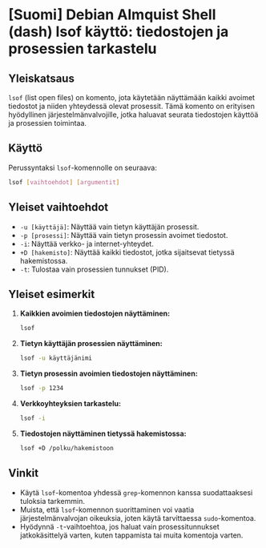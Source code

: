 # [Suomi] Debian Almquist Shell (dash) lsof käyttö: tiedostojen ja prosessien tarkastelu

## Yleiskatsaus
`lsof` (list open files) on komento, jota käytetään näyttämään kaikki avoimet tiedostot ja niiden yhteydessä olevat prosessit. Tämä komento on erityisen hyödyllinen järjestelmänvalvojille, jotka haluavat seurata tiedostojen käyttöä ja prosessien toimintaa.

## Käyttö
Perussyntaksi `lsof`-komennolle on seuraava:

```bash
lsof [vaihtoehdot] [argumentit]
```

## Yleiset vaihtoehdot
- `-u [käyttäjä]`: Näyttää vain tietyn käyttäjän prosessit.
- `-p [prosessi]`: Näyttää vain tietyn prosessin avoimet tiedostot.
- `-i`: Näyttää verkko- ja internet-yhteydet.
- `+D [hakemisto]`: Näyttää kaikki tiedostot, jotka sijaitsevat tietyssä hakemistossa.
- `-t`: Tulostaa vain prosessien tunnukset (PID).

## Yleiset esimerkit
1. **Kaikkien avoimien tiedostojen näyttäminen:**
   ```bash
   lsof
   ```

2. **Tietyn käyttäjän prosessien näyttäminen:**
   ```bash
   lsof -u käyttäjänimi
   ```

3. **Tietyn prosessin avoimien tiedostojen näyttäminen:**
   ```bash
   lsof -p 1234
   ```

4. **Verkkoyhteyksien tarkastelu:**
   ```bash
   lsof -i
   ```

5. **Tiedostojen näyttäminen tietyssä hakemistossa:**
   ```bash
   lsof +D /polku/hakemistoon
   ```

## Vinkit
- Käytä `lsof`-komentoa yhdessä `grep`-komennon kanssa suodattaaksesi tuloksia tarkemmin.
- Muista, että `lsof`-komennon suorittaminen voi vaatia järjestelmänvalvojan oikeuksia, joten käytä tarvittaessa `sudo`-komentoa.
- Hyödynnä `-t`-vaihtoehtoa, jos haluat vain prosessitunnukset jatkokäsittelyä varten, kuten tappamista tai muita komentoja varten.